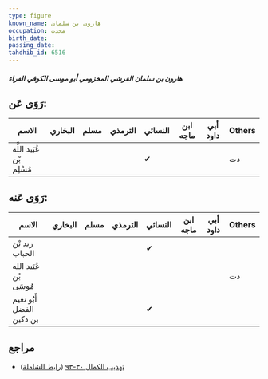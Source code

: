 ```yaml
---
type: figure
known_name: هارون بن سلمان
occupation: محدث
birth_date:
passing_date:
tahdhib_id: 6516
---
```

##### هارون بن سلمان القرشي المخزومي أبو موسى الكوفي الفراء

## رَوَى عَن:
| الاسم                     | البخاري | مسلم | الترمذي | النسائي | ابن ماجه | أبي داود | Others |
| ------------------------- | ------- | ---- | ------- | ------- | -------- | -------- | ------ |
| عُبَيد اللَّه بْن مُسْلِم |         |      |         | ✔       |          |          | دت     |
## رَوَى عَنه:
| الاسم                    | البخاري | مسلم | الترمذي | النسائي | ابن ماجه | أبي داود | Others |
| ------------------------ | ------- | ---- | ------- | ------- | -------- | -------- | ------ |
| زيد بْن الحباب           |         |      |         | ✔       |          |          |        |
| عُبَيد الله بْن مُوسَى   |         |      |         |         |          |          | دت     |
| أَبُو نعيم الفضل بن دكين |         |      |         | ✔       |          |          |        |
## مراجع
- [تهذيب الكمال ٣٠-٩٣](obsidian://open?vault=Tahdhib-al-Kamal&file=Figures/٦٥١٦-هارون%20بن%20سلمان%20القرشي%20المخزومي%20أبو%20موسى%20الكوفي%20الفراء) ([رابط الشاملة](https://shamela.ws/book/3722/16159))